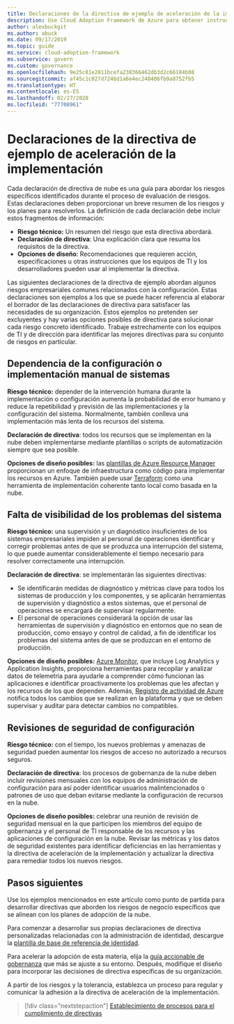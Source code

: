 ```yaml
---
title: Declaraciones de la directiva de ejemplo de aceleración de la implementación
description: Use Cloud Adoption Framework de Azure para obtener instrucciones de ejemplo de la directiva de aceleración de la implementación que le ayuden a realizar un borrador de dicha directiva.
author: alexbuckgit
ms.author: abuck
ms.date: 09/17/2019
ms.topic: guide
ms.service: cloud-adoption-framework
ms.subservice: govern
ms.custom: governance
ms.openlocfilehash: 9e25c81e2811bcefa238366462db3d2c66184b08
ms.sourcegitcommit: af45c1c027d7246d1a6e4ec248406fb9a8752fb5
ms.translationtype: HT
ms.contentlocale: es-ES
ms.lasthandoff: 02/27/2020
ms.locfileid: "77708961"
---
```

# <a name="deployment-acceleration-sample-policy-statements"></a>Declaraciones de la directiva de ejemplo de aceleración de la implementación

Cada declaración de directiva de nube es una guía para abordar los riesgos específicos identificados durante el proceso de evaluación de riesgos. Estas declaraciones deben proporcionar un breve resumen de los riesgos y los planes para resolverlos. La definición de cada declaración debe incluir estos fragmentos de información:

- **Riesgo técnico:** Un resumen del riesgo que esta directiva abordará.
- **Declaración de directiva**: Una explicación clara que resuma los requisitos de la directiva.
- **Opciones de diseño**: Recomendaciones que requieren acción, especificaciones u otras instrucciones que los equipos de TI y los desarrolladores pueden usar al implementar la directiva.

Las siguientes declaraciones de la directiva de ejemplo abordan algunos riesgos empresariales comunes relacionados con la configuración. Estas declaraciones son ejemplos a los que se puede hacer referencia al elaborar el borrador de las declaraciones de directiva para satisfacer las necesidades de su organización. Estos ejemplos no pretenden ser excluyentes y hay varias opciones posibles de directiva para solucionar cada riesgo concreto identificado. Trabaje estrechamente con los equipos de TI y de dirección para identificar las mejores directivas para su conjunto de riesgos en particular.

## <a name="reliance-on-manual-deployment-or-configuration-of-systems"></a>Dependencia de la configuración o implementación manual de sistemas

**Riesgo técnico:** depender de la intervención humana durante la implementación o configuración aumenta la probabilidad de error humano y reduce la repetibilidad y previsión de las implementaciones y la configuración del sistema. Normalmente, también conlleva una implementación más lenta de los recursos del sistema.

**Declaración de directiva**: todos los recursos que se implementan en la nube deben implementarse mediante plantillas o scripts de automatización siempre que sea posible.

**Opciones de diseño posibles:** las [plantillas de Azure Resource Manager](https://docs.microsoft.com/azure/azure-resource-manager/template-deployment-overview) proporcionan un enfoque de infraestructura como código para implementar los recursos en Azure. También puede usar [Terraform](https://docs.microsoft.com/azure/terraform/terraform-overview) como una herramienta de implementación coherente tanto local como basada en la nube.

## <a name="lack-of-visibility-into-system-issues"></a>Falta de visibilidad de los problemas del sistema

**Riesgo técnico:** una supervisión y un diagnóstico insuficientes de los sistemas empresariales impiden al personal de operaciones identificar y corregir problemas antes de que se produzca una interrupción del sistema, lo que puede aumentar considerablemente el tiempo necesario para resolver correctamente una interrupción.

**Declaración de directiva**: se implementarán las siguientes directivas:

- Se identificarán medidas de diagnóstico y métricas clave para todos los sistemas de producción y los componentes, y se aplicarán herramientas de supervisión y diagnóstico a estos sistemas, que el personal de operaciones se encargará de supervisar regularmente.
- El personal de operaciones considerará la opción de usar las herramientas de supervisión y diagnóstico en entornos que no sean de producción, como ensayo y control de calidad, a fin de identificar los problemas del sistema antes de que se produzcan en el entorno de producción.

**Opciones de diseño posibles:** [Azure Monitor](https://docs.microsoft.com/azure/azure-monitor), que incluye Log Analytics y Application Insights, proporciona herramientas para recopilar y analizar datos de telemetría para ayudarle a comprender cómo funcionan las aplicaciones e identificar proactivamente los problemas que les afectan y los recursos de los que dependen. Además, [Registro de actividad de Azure](https://docs.microsoft.com/azure/azure-monitor/platform/activity-logs-overview) notifica todos los cambios que se realizan en la plataforma y que se deben supervisar y auditar para detectar cambios no compatibles.

## <a name="configuration-security-reviews"></a>Revisiones de seguridad de configuración

**Riesgo técnico:** con el tiempo, los nuevos problemas y amenazas de seguridad pueden aumentar los riesgos de acceso no autorizado a recursos seguros.

**Declaración de directiva**: los procesos de gobernanza de la nube deben incluir revisiones mensuales con los equipos de administración de configuración para así poder identificar usuarios malintencionados o patrones de uso que deban evitarse mediante la configuración de recursos en la nube.

**Opciones de diseño posibles:** celebrar una reunión de revisión de seguridad mensual en la que participen los miembros del equipo de gobernanza y el personal de TI responsable de los recursos y las aplicaciones de configuración en la nube. Revisar las métricas y los datos de seguridad existentes para identificar deficiencias en las herramientas y la directiva de aceleración de la implementación y actualizar la directiva para remediar todos los nuevos riesgos.

## <a name="next-steps"></a>Pasos siguientes

Use los ejemplos mencionados en este artículo como punto de partida para desarrollar directivas que aborden los riesgos de negocio específicos que se alinean con los planes de adopción de la nube.

Para comenzar a desarrollar sus propias declaraciones de directiva personalizadas relacionadas con la administración de identidad, descargue la [plantilla de base de referencia de identidad](../identity-baseline/template.md).

Para acelerar la adopción de esta materia, elija la [guía accionable de gobernanza](../guides/index.md) que más se ajuste a su entorno. Después, modifique el diseño para incorporar las decisiones de directiva específicas de su organización.

A partir de los riesgos y la tolerancia, establezca un proceso para regular y comunicar la adhesión a la directiva de aceleración de la implementación.

> [!div class="nextstepaction"]
> [Establecimiento de procesos para el cumplimiento de directivas](./compliance-processes.md)
